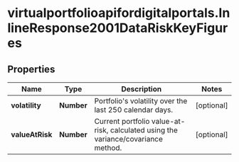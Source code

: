 # virtualportfolioapifordigitalportals.InlineResponse2001DataRiskKeyFigures

## Properties

Name | Type | Description | Notes
------------ | ------------- | ------------- | -------------
**volatility** | **Number** | Portfolio&#39;s volatility over the last 250 calendar days. | [optional] 
**valueAtRisk** | **Number** | Current portfolio value-at-risk, calculated using the variance/covariance method. | [optional] 


